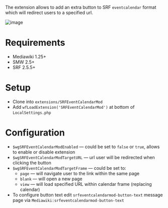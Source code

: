 The extension allows to add an extra button to SRF `eventcalendar` format which will redirect users to a specified url.

![image](https://user-images.githubusercontent.com/592009/40874779-457ed4c2-667c-11e8-9c91-6c9db5612227.png)

# Requirements

* Mediawiki 1.25+
* SMW 2.5+
* SRF 2.5.5+

# Setup

* Clone into `extensions/SRFEventCalendarMod`
* Add `wfLoadExtension('SRFEventCalendarMod')` at bottom of `LocalSettings.php`

# Configuration

- `$wgSRFEventCalendarModEnabled` — could be set to `false` or `true`, allows to enable or disable extension
- `$wgSRFEventCalendarModTargetURL` — url user will be redirected when clicking the button
- `$wgSRFEventCalendarModTargetFrame` — could be set to:
  - `page` — will navigate user to the link within the same page
  - `blank` — will open a new page
  - `view` — will load specified URL within calendar frame (replacing calendar)
- To configure button text edit `srfeventcalendarmod-button-text` message page via `Mediawiki:srfeventcalendarmod-button-text`
